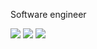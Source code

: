 <p>
  <p>Software engineer</p>
    <div>
        <a href="https://almiller.co/"><img src="https://img.shields.io/badge/-almiller.co%20-2d5555?style=flat"></a>
        <a href="https://github.com/ANMillerIII"><img src="https://img.shields.io/static/v1?style=flat-square&logo=github&label=&message=@ANMillerIII&color=2d5555&labelColor=3f7676&logoColor=dfeeee"></a>
        <a href="https://www.linkedin.com/in/al-miller/"><img src="https://img.shields.io/static/v1?style=flat-square&logo=linkedin&label=&message=Al-Miller&color=2d5555&labelColor=3f7676&logoColor=dfeeee"></a>
    </div>
</p>
